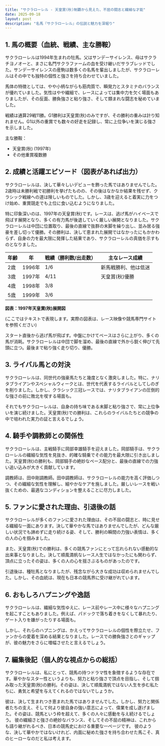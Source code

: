 ```yaml
---
title: "サクラローレル - 天皇賞(秋)制覇から見えた、不屈の闘志と繊細な才能"
date: 2025-09-18
layout: post
description: "名馬『サクラローレル』の伝説と魅力を深堀り"
---
```


## 1. 馬の概要（血統、戦績、主な勝鞍）

サクラローレルは1994年生まれの牡馬。父はサンデーサイレンス、母はサクラチヨノオーと、まさに名門サクラファームの血を受け継いだサラブレッドでした。サンデーサイレンスの産駒は数多くの名馬を輩出しましたが、サクラローレルはその中でも独特の個性と強さを持ち合わせていました。

馬体の特徴としては、やや小柄ながらも筋肉質で、瞬発力とスタミナのバランスが優れていました。気性はやや繊細で、レースによっては集中力を欠く場面もありましたが、その反面、勝負強さと粘り強さ、そして類まれな闘志を秘めていました。

戦績は通算29戦11勝。G1勝利は天皇賞(秋)のみですが、その勝利の重みは計り知れません。G1以外の重賞でも数々の好走を記録し、常に上位争いを演じる強さを示しました。


主な勝鞍：

* 天皇賞(秋) (1997年)
* その他重賞複数勝


## 2. 成績と活躍エピソード（図表があれば出力）

サクラローレルは、決して華々しいデビューを飾った馬ではありませんでした。2歳時は未勝利戦で初勝利を挙げたものの、その後はなかなか結果を残せず、クラシック戦線への道は険しいものでした。しかし、3歳を迎えると着実に力をつけ始め、重賞競走でも上位に食い込むようになりました。

特に印象深いのは、1997年の天皇賞(秋)です。レースは、逃げ馬がハイペースで飛ばす展開となり、多くの有力馬が後退していく厳しい展開となりました。サクラローレルは中団に位置取り、最後の直線で抜群の末脚を繰り出し、並み居る強豪を差し切って優勝。その勝利は、決して恵まれた展開ではなかったにもかかわらず、自身の力を最大限に発揮した結果であり、サクラローレルの真価を示すものとなりました。


| 年齢 | 年 | 戦績（勝利数/出走数） | 主なレース成績 |
|---|---|---|---|
| 2歳 | 1996年 | 1/6 | 新馬戦勝利、他は低迷 |
| 3歳 | 1997年 | 4/11 | 天皇賞(秋)優勝 |
| 4歳 | 1998年 | 3/8 |  |
| 5歳 | 1999年 | 3/6 |  |


**図表：1997年天皇賞(秋)展開図**

(ここではテキストで表現します。実際の図表は、レース映像や競馬専門サイトを参照ください)

スタート直後から逃げ馬が飛ばす。中盤にかけてペースはさらに上がり、多くの馬が消耗。サクラローレルは中団で脚を溜め、最後の直線で外から鋭く伸びて先頭に立つ。最後まで粘り強く走り切り、優勝。


## 3. ライバル馬との対決

サクラローレルは、同世代の強豪馬たちと幾度となく激突しました。特に、ナリタブライアンやスペシャルウィークとは、世代を代表するライバルとしてしのぎを削りました。しかし、クラシック三冠レースでは、ナリタブライアンの圧倒的な強さの前に敗北を喫する場面も。

それでもサクラローレルは、自身の持ち味である末脚と粘り強さで、常に上位争いを演じ続けました。天皇賞(秋)での勝利は、これらのライバルたちとの競争の中で培われた実力の証と言えるでしょう。


## 4. 騎手や調教師との関係性

サクラローレルは、主戦騎手に岡部幸雄騎手を迎えました。岡部騎手は、サクラローレルの繊細な気性を見抜き、的確な騎乗でその能力を最大限に引き出しました。天皇賞(秋)の勝利も、岡部騎手の絶妙なペース配分と、最後の直線での力強い追い込みが大きく貢献しています。

調教師は、田中剛調教師。田中調教師は、サクラローレルの能力を高く評価しつつ、その繊細な気性を理解し、細やかなケアを施しました。厳しいレースを戦い抜くための、最適なコンディションを整えることに尽力しました。


## 5. ファンに愛された理由、引退後の話

サクラローレルが多くのファンに愛された理由は、その不屈の闘志と、時に見せる繊細な一面にあります。決して華やかな馬ではありませんでしたが、どんな厳しい状況でも諦めずに走り続ける姿、そして、勝利の瞬間の力強い表情は、多くの人の心を掴みました。

また、天皇賞(秋)での勝利は、多くの競馬ファンにとって忘れられない感動的な出来事となりました。決して順風満帆なレース人生ではなかったにも関わらず、頂点に立ったその姿は、多くの人の心を揺さぶるものがあったのです。

引退後は、種牡馬となりましたが、残念ながら大きな成功は収められませんでした。しかし、その血統は、現在も日本の競馬界に受け継がれています。


## 6. おもしろハプニングや逸話

サクラローレルは、繊細な気性ゆえに、レース前やレース中に様々なハプニングを起こすこともありました。例えば、パドックで落ち着きをなくして暴れたり、ゲート入りを嫌がったりする場面も。

しかし、それらのハプニングは、かえってサクラローレルの個性を際立たせ、ファンからの愛着を深める結果となりました。レースでの勝負強さとのギャップが、彼の魅力をさらに増幅させたと言えるでしょう。


## 7. 編集後記（個人的な視点からの総括）

サクラローレルは、私にとって、競馬の持つドラマ性を象徴するような存在です。華やかなスター性というよりも、努力と粘り強さで頂点を目指し、そして掴み取った天皇賞(秋)の勝利。その姿は、決して順風満帆ではない人生を歩む私たちに、勇気と希望を与えてくれるのではないでしょうか。

彼は、決して生まれつき恵まれた馬ではありませんでした。しかし、努力と関係者たちの支え、そして何より彼自身の強い意志によって、偉業を成し遂げました。その姿は、競馬という枠を超えて、多くの人々に感動を与え続けるでしょう。  彼の繊細さと強さの絶妙なバランス、そしてその不屈の精神は、これからも語り継がれるべき、日本の競馬史における重要な一ページです。  彼のような、決して華やかではないけれど、内面に秘めた強さを持ち合わせた馬こそ、真のヒーローなのだと私は考えます。
